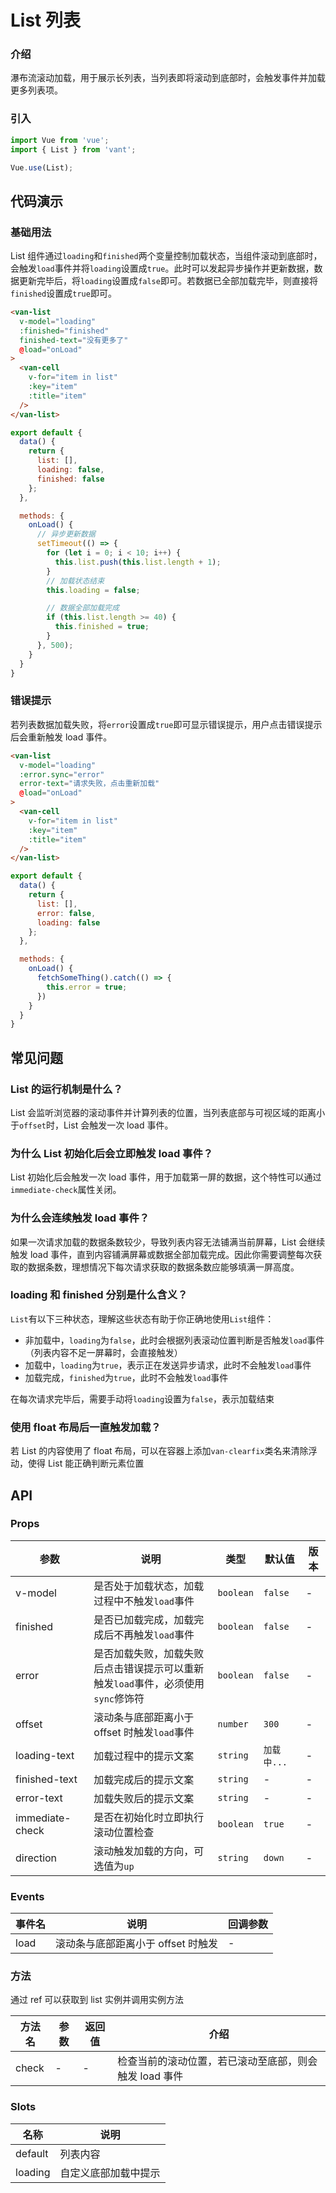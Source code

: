 # List 列表

### 介绍

瀑布流滚动加载，用于展示长列表，当列表即将滚动到底部时，会触发事件并加载更多列表项。

### 引入

``` javascript
import Vue from 'vue';
import { List } from 'vant';

Vue.use(List);
```

## 代码演示

### 基础用法

List 组件通过`loading`和`finished`两个变量控制加载状态，当组件滚动到底部时，会触发`load`事件并将`loading`设置成`true`。此时可以发起异步操作并更新数据，数据更新完毕后，将`loading`设置成`false`即可。若数据已全部加载完毕，则直接将`finished`设置成`true`即可。

```html
<van-list
  v-model="loading"
  :finished="finished"
  finished-text="没有更多了"
  @load="onLoad"
>
  <van-cell
    v-for="item in list"
    :key="item"
    :title="item"
  />
</van-list>
```

```js
export default {
  data() {
    return {
      list: [],
      loading: false,
      finished: false
    };
  },

  methods: {
    onLoad() {
      // 异步更新数据
      setTimeout(() => {
        for (let i = 0; i < 10; i++) {
          this.list.push(this.list.length + 1);
        }
        // 加载状态结束
        this.loading = false;

        // 数据全部加载完成
        if (this.list.length >= 40) {
          this.finished = true;
        }
      }, 500);
    }
  }
}
```

### 错误提示

若列表数据加载失败，将`error`设置成`true`即可显示错误提示，用户点击错误提示后会重新触发 load 事件。

```html
<van-list
  v-model="loading"
  :error.sync="error"
  error-text="请求失败，点击重新加载"
  @load="onLoad"
>
  <van-cell
    v-for="item in list"
    :key="item"
    :title="item"
  />
</van-list>
```

```js
export default {
  data() {
    return {
      list: [],
      error: false,
      loading: false
    };
  },

  methods: {
    onLoad() {
      fetchSomeThing().catch(() => {
        this.error = true;
      })
    }
  }
}
```

## 常见问题

### List 的运行机制是什么？

List 会监听浏览器的滚动事件并计算列表的位置，当列表底部与可视区域的距离小于`offset`时，List 会触发一次 load 事件。

### 为什么 List 初始化后会立即触发 load 事件？

List 初始化后会触发一次 load 事件，用于加载第一屏的数据，这个特性可以通过`immediate-check`属性关闭。

### 为什么会连续触发 load 事件？

如果一次请求加载的数据条数较少，导致列表内容无法铺满当前屏幕，List 会继续触发 load 事件，直到内容铺满屏幕或数据全部加载完成。因此你需要调整每次获取的数据条数，理想情况下每次请求获取的数据条数应能够填满一屏高度。

### loading 和 finished 分别是什么含义？

`List`有以下三种状态，理解这些状态有助于你正确地使用`List`组件：

- 非加载中，`loading`为`false`，此时会根据列表滚动位置判断是否触发`load`事件（列表内容不足一屏幕时，会直接触发）
- 加载中，`loading`为`true`，表示正在发送异步请求，此时不会触发`load`事件
- 加载完成，`finished`为`true`，此时不会触发`load`事件

在每次请求完毕后，需要手动将`loading`设置为`false`，表示加载结束

### 使用 float 布局后一直触发加载？

若 List 的内容使用了 float 布局，可以在容器上添加`van-clearfix`类名来清除浮动，使得 List 能正确判断元素位置


## API

### Props

| 参数 | 说明 | 类型 | 默认值 | 版本 |
|------|------|------|------|------|
| v-model | 是否处于加载状态，加载过程中不触发`load`事件 | `boolean` | `false` | - |
| finished | 是否已加载完成，加载完成后不再触发`load`事件 | `boolean` | `false` | - |
| error | 是否加载失败，加载失败后点击错误提示可以重新<br>触发`load`事件，必须使用`sync`修饰符 | `boolean` | `false` | - |
| offset | 滚动条与底部距离小于 offset 时触发`load`事件 | `number` | `300` | - |
| loading-text | 加载过程中的提示文案 | `string` | `加载中...` | - |
| finished-text | 加载完成后的提示文案 | `string` | - | - |
| error-text | 加载失败后的提示文案 | `string` | - | - |
| immediate-check | 是否在初始化时立即执行滚动位置检查 | `boolean` | `true` | - |
| direction | 滚动触发加载的方向，可选值为`up` | `string` | `down` | - |

### Events

| 事件名 | 说明 | 回调参数 |
|------|------|------|
| load | 滚动条与底部距离小于 offset 时触发 | - |

### 方法

通过 ref 可以获取到 list 实例并调用实例方法

| 方法名 | 参数 | 返回值 | 介绍 |
|------|------|------|------|
| check | - | - | 检查当前的滚动位置，若已滚动至底部，则会触发 load 事件 |

### Slots

| 名称 | 说明 |
|------|------|
| default | 列表内容 |
| loading | 自定义底部加载中提示 |
